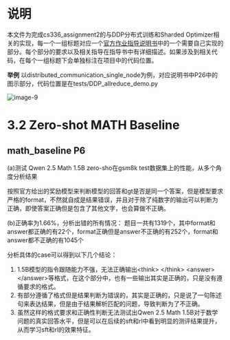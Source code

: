 # 说明

本文件为完成cs336_assignment2的与DDP分布式训练和Sharded Optimizer相关的实现，每一个一组标题对应一个[官方作业指导说明书](./cs336_spring2025_assignment2_systems.pdf)中的一个需要自己实现的部分。每个部分的要求以及相关指导在指导书中有详细描述。如果涉及到相关代码，在每个一组标题下会单独标注在项目中的代码位置。

**举例** 以distributed_communication_single_node为例，对应说明书中P26中的图示部分，代码位置是在tests/DDP_allreduce_demo.py

![image-9](assets/image16.png)

# 3.2 Zero-shot MATH Baseline

## math_baseline P6

(a)测试 Qwen 2.5 Math 1.5B zero-sho在gsm8k test数据集上的性能，从多个角度分析结果

按照官方给出的奖励模型来判断模型的回答和gt是否是同一个答案，但是模型要求严格的format，不然就自成是结果错误，并且对于除了纯数字的输出可以判断为正确，即使答案正确但是包含了其他文字，也会算做不正确。

(b)正确率为1.66%，分析出错的所有情况：
题目一共有1319个，其中format和answer都正确的有22个，format正确但是answer不正确的有252个，format和answer都不正确的有1045个

分析具体的case可以得到以下几个结论：

1. 1.5B模型的指令跟随能力不强，无法正确输出\<think\> \</think\> \<answer\> \</answer\>等格式，在这个部分中，也有一些输出其实是正确的，只是没有遵循要求的格式。
2. 有部分遵循了格式但是结果判断为错误的，其实是正确的，只是说了一句陈述句来表达结果，但是由于结果解析匹配的问题，导致判断为了不正确。
3. 虽然这样的格式要求和正确性判断无法测试出Qwen 2.5 Math 1.5B对于数学问题的真实回答水平，但是可以在后续的sft和rl中看到明显的测评结果提升，从而学习sft和rl的效果特征。
